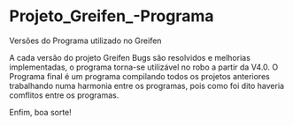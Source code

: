 # Projeto_Greifen_-Programa
Versões do Programa utilizado no Greifen

A cada versão do projeto Greifen Bugs são resolvidos e melhorias implementadas, o programa torna-se utilizável no robo a partir da V4.0.
O Programa final é um programa compilando todos os projetos anteriores trabalhando numa harmonia entre os programas, pois como foi dito haveria comflitos entre 
os programas. 

Enfim, boa sorte! 
